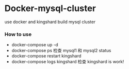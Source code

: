 # Docker-mysql-cluster
use docker and kingshard build mysql cluster

### How to use
* docker-compose up -d
* docker-compose ps  检查 mysql1 和 mysql2 status
* docker-compose restart kingshard
* docker-compose logs kingshard 检查 kingshard is work!
